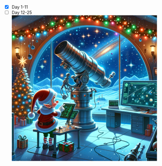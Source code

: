 - [X] Day 1-11
- [ ] Day 12-25
![Image showing day 11 challenge](https://github.com/victorbjo/AoC23/blob/main/Day%2011/day11.png)
